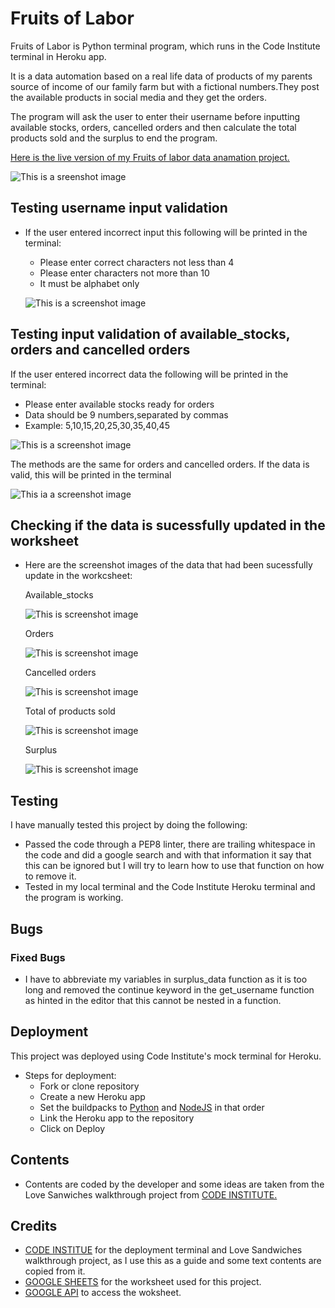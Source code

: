 # Fruits of Labor
Fruits of Labor is Python terminal program, which runs in the Code Institute terminal in Heroku app.

It is a data automation based on a real life data of products of my parents source of income of our family farm but with a fictional numbers.They post the available products in social media and they get the orders.

The program will ask the user to enter their username before inputting available stocks, orders, cancelled orders and then calculate the total products sold and the surplus to end the program.

[Here is the live version of my Fruits of labor data anamation project.](https://fruits-of-labor.herokuapp.com/)

![This is a sreenshot image](./assets/images/python_prog.png)

## Testing username input validation

* If the user entered incorrect input this following will be printed in the terminal:

  * Please enter correct characters not less than 4
  * Please enter characters not more than 10
  * It must be alphabet only

  ![This is a screenshot image](./assets/images/username_validation.png)

## Testing input validation of available_stocks, orders and cancelled orders

If the user entered incorrect data the following will be printed in the terminal:

  * Please enter available stocks ready for orders
  * Data should be 9 numbers,separated by commas
  * Example: 5,10,15,20,25,30,35,40,45

  ![This is a screenshot image](./assets/images/data_validation.png)

The methods are the same for orders and cancelled orders.
If the data is valid, this will be printed in the terminal

![This ia a screenshot image](./assets/images/valid_data.png)

## Checking if the data is sucessfully updated in the worksheet

* Here are the screenshot images of the data that had been sucessfully update in the workcsheet:
  
  Available_stocks

  ![This is screenshot image](./assets/images/available_stocks.png)

  Orders

   ![This is screenshot image](./assets/images/orders.png)

  Cancelled orders

   ![This is screenshot image](./assets/images/cancelled_orders.png)

  Total of products sold

   ![This is screenshot image](./assets/images/tops.png)

  Surplus

   ![This is screenshot image](./assets/images/surplus.png)

## Testing
I have manually tested this project by doing the following:

  * Passed the code through a PEP8 linter, there are trailing whitespace in the code and did a google search and with that information it say that this can be ignored but I will try to learn how to use that function on how to remove it.
  * Tested in my local terminal and the Code Institute Heroku terminal and the program is working.

## Bugs

  ### Fixed Bugs
  * I have to abbreviate my variables in surplus_data function as it is too long and removed the continue keyword in the get_username function as hinted in the editor that this cannot be nested in a function.

## Deployment

This project was deployed using Code Institute's mock terminal for Heroku.

  * Steps for deployment:
    * Fork or clone repository
    * Create a new Heroku app
    * Set the buildpacks to [Python](https://www.python.org/) and [NodeJS](https://nodejs.org/en/) in that order
    * Link the Heroku app to the repository
    * Click on Deploy

## Contents

  * Contents are coded by the developer and some ideas are taken from the Love Sanwiches walkthrough project from [CODE INSTITUTE.](https://codeinstitute.net/ie/)
  

## Credits

* [CODE INSTITUE](https://codeinstitute.net/ie/) for the deployment terminal and Love Sandwiches walkthrough project, as I use this as a guide and some text contents are copied from it.
* [GOOGLE SHEETS](https://www.google.com/sheets/about/) for the worksheet used for this project.
* [GOOGLE API](https://console.cloud.google.com/) to access the woksheet.


 
 
 









